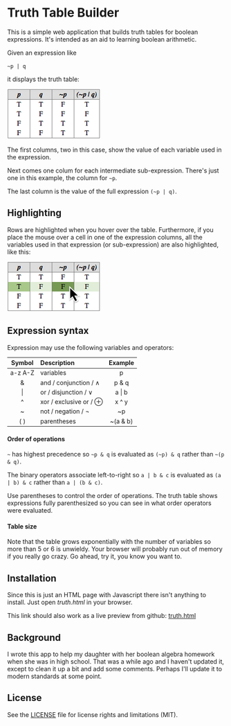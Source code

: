 # Truth Table Builder

This is a simple web application that builds truth tables for boolean expressions. It's intended as an aid 
to learning boolean arithmetic.

Given an expression like

```
~p | q
```

it displays the truth table:

![Truth table for ~p | q](assets/table.png)

The first columns, two in this case, show the value of each variable used in the expression. 

Next comes one colum for each intermediate sub-expression. There's just one in this example, the column for ```~p```.

The last column is the value of the full expression ```(~p | q)```.


## Highlighting

Rows are highlighted when you hover over the table. Furthermore, if you place the mouse over a cell in one of the
expression columns, all the variables used in that expression (or sub-expression) are also highlighted, like this:

![Table highlight on hover](assets/hover.png)


## Expression syntax

Expression may use the following variables and operators:

| Symbol  | Description            | Example   |
| :-----: | :----                  | :----:    |
| a-z A-Z | variables              |  p        |
|    &    | and / conjunction / ∧  |  p & q    |
|   \|    | or / disjunction / ∨   |  a \| b   |
|    ^    | xor / exclusive or / ⊕ |  x ^ y    |
|    ~    | not / negation / ¬     |  ~p       |
|   ( )   | parentheses            |  ~(a & b) |

#### Order of operations

```~``` has highest precedence so ```~p & q``` is evaluated as ```(~p) & q``` rather than ```~(p & q)```.

The binary operators associate left-to-right so ```a | b & c``` is evaluated as ```(a | b) & c``` 
rather than ```a | (b & c)```. 

Use parentheses to control the order of operations. The truth table shows expressions fully parenthesized so you 
can see in what order operators were evaluated.

#### Table size

Note that the table grows exponentially with the number of variables so more than 5 or 6 is unwieldy. Your browser
will probably run out of memory if you really go crazy. Go ahead, try it, you know you want to.


## Installation

Since this is just an HTML page with Javascript there isn't anything to install. Just open *truth.html* in your browser.

This link should also work as a live preview from github: [truth.html](http://htmlpreview.github.io/?https://github.com/dwschultz/truth-table/blob/initial/truth.html)


## Background

I wrote this app to help my daughter with her boolean algebra homework when she was in high school. That was a while
ago and I haven't updated it, except to clean it up a bit and add some comments. Perhaps I'll update it to modern
standards at some point.


## License

See the [LICENSE](LICENSE) file for license rights and limitations (MIT).


